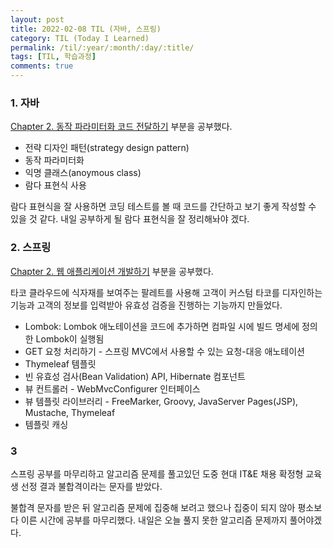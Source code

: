 ```yaml
---
layout: post
title: 2022-02-08 TIL (자바, 스프링) 
category: TIL (Today I Learned)
permalink: /til/:year/:month/:day/:title/
tags: [TIL, 학습과정]
comments: true
---
```




### 1. 자바

[Chapter 2. 동작 파라미터화 코드 전달하기](https://sulimchoi.github.io/til/2022/02/08/behaviorparameterization/) 부분을 공부했다.

- 전략 디자인 패턴(strategy design pattern)
- 동작 파라미터화
- 익명 클래스(anoymous class)
- 람다 표현식 사용



람다 표현식을 잘 사용하면 코딩 테스트를 볼 때 코드를 간단하고 보기 좋게 작성할 수 있을 것 같다. 내일 공부하게 될 람다 표현식을 잘 정리해놔야 겠다.





### 2. 스프링

[Chapter 2. 웹 애플리케이션 개발하기](https://sulimchoi.github.io/til/2022/02/08/developewebapplication/) 부분을 공부했다.

타코 클라우드에 식자재를 보여주는 팔레트를 사용해 고객이 커스텀 타코를 디자인하는 기능과 고객의 정보를 입력받아 유효성 검증을 진행하는 기능까지 만들었다.

- Lombok: Lombok 애노테이션을 코드에 추가하면 컴파일 시에 빌드 명세에 정의한 Lombok이 실행됨
- GET 요청 처리하기 - 스프링 MVC에서 사용할 수 있는 요청-대응 애노테이션
- Thymeleaf 템플릿
- 빈 유효성 검사(Bean Validation) API, Hibernate 컴포넌트
- 뷰 컨트롤러 - WebMvcConfigurer 인터페이스
- 뷰 템플릿 라이브러리 - FreeMarker, Groovy, JavaServer Pages(JSP), Mustache, Thymeleaf
- 템플릿 캐싱





### 3

스프링 공부를 마무리하고 알고리즘 문제를 풀고있던 도중 현대 IT&E 채용 확정형 교육생 선정 결과 불합격이라는 문자를 받았다. 



불합격 문자를 받은 뒤 알고리즘 문제에 집중해 보려고 했으나 집중이 되지 않아 평소보다 이른 시간에 공부를 마무리했다. 내일은 오늘 풀지 못한 알고리즘 문제까지 풀어야겠다.
